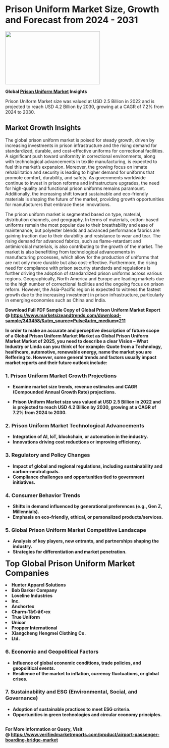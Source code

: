 <H1>Prison Uniform Market Size, Growth and Forecast from 2024 - 2031</H1><img class="aligncenter size-medium wp-image-584254" src="https://thirdeyenews.in/wp-content/uploads/2024/09/Global-Market-Research-300x168.jpeg" alt="" width="300" height="168" /><p><strong>Global&nbsp;<a href="https://www.marketsizeandtrends.com/download-sample/343458/&amp;utm_source=Pulse&amp;utm_medium=211">Prison Uniform Market</a> Insights</strong></p><p>Prison Uniform Market size was valued at USD 2.5 Billion in 2022 and is projected to reach USD 4.2 Billion by 2030, growing at a CAGR of 7.2% from 2024 to 2030.</p><p><h2>Market Growth Insights</h2> <p>The global prison uniform market is poised for steady growth, driven by increasing investments in prison infrastructure and the rising demand for standardized, durable, and cost-effective uniforms for correctional facilities. A significant push toward uniformity in correctional environments, along with technological advancements in textile manufacturing, is expected to fuel this market’s expansion. Moreover, the growing focus on inmate rehabilitation and security is leading to higher demand for uniforms that promote comfort, durability, and safety. As governments worldwide continue to invest in prison reforms and infrastructure upgrades, the need for high-quality and functional prison uniforms remains paramount. Additionally, the increasing shift toward sustainable and eco-friendly materials is shaping the future of the market, providing growth opportunities for manufacturers that embrace these innovations.</p> <p><strong></strong></p> <p>The prison uniform market is segmented based on type, material, distribution channels, and geography. In terms of materials, cotton-based uniforms remain the most popular due to their breathability and ease of maintenance, but polyester blends and advanced performance fabrics are gaining traction due to their durability and resistance to wear and tear. The rising demand for advanced fabrics, such as flame-retardant and antimicrobial materials, is also contributing to the growth of the market. The market is also benefitting from technological advancements in manufacturing processes, which allow for the production of uniforms that are not only more durable but also cost-effective. Furthermore, the rising need for compliance with prison security standards and regulations is further driving the adoption of standardized prison uniforms across various regions. Geographically, North America and Europe are leading markets due to the high number of correctional facilities and the ongoing focus on prison reform. However, the Asia-Pacific region is expected to witness the fastest growth due to the increasing investment in prison infrastructure, particularly in emerging economies such as China and India.</p> <p><strong></p><p><span class=""><strong>Download Full PDF Sample Copy of Global Prison Uniform Market Report</strong> @ <a href="https://www.marketsizeandtrends.com/download-sample/343458/&amp;utm_source=Pulse&amp;utm_medium=211" target="_blank">https://www.marketsizeandtrends.com/download-sample/343458/&amp;utm_source=Pulse&amp;utm_medium=211</a></span></p><p>In order to make an accurate and perceptive description of future scope of a Global&nbsp;Prison Uniform Market Market as Global&nbsp;Prison Uniform Market Market of 2025, you need to describe a clear Vision &ndash; What Industry or Linda can you think of for example: Quote from a Technology, healthcare, automotive, renewable energy, name the market you are Reffering to. However, some general trends and factors usually impact market reports and their future outlook include:</p><h3>1.&nbsp;<strong>Prison Uniform Market Growth Projections</strong></h3><ul><li>Examine market size trends, revenue estimates and CAGR (Compounded Annual Growth Rate) projections.</li><li><p>Prison Uniform Market size was valued at USD 2.5 Billion in 2022 and is projected to reach USD 4.2 Billion by 2030, growing at a CAGR of 7.2% from 2024 to 2030.</p></li></ul><h3>2.&nbsp;<strong>Prison Uniform Market Technological Advancements</strong></h3><ul><li>Integration of AI, IoT, blockchain, or automation in the industry.</li><li>Innovations driving cost reductions or improving efficiency.</li></ul><h3>3.&nbsp;<strong>Regulatory and Policy Changes</strong></h3><ul><li>Impact of global and regional regulations, including sustainability and carbon-neutral goals.</li><li>Compliance challenges and opportunities tied to government initiatives.</li></ul><h3>4.&nbsp;<strong>Consumer Behavior Trends</strong></h3><ul><li>Shifts in demand influenced by generational preferences (e.g., Gen Z, Millennials).</li><li>Emphasis on eco-friendly, ethical, or personalized products/services.</li></ul><h3>5.&nbsp;<strong>Global Prison Uniform Market Competitive Landscape</strong></h3><ul><li>Analysis of key players, new entrants, and partnerships shaping the industry.</li><li>Strategies for differentiation and market penetration.</li></ul><p data-pm-slice="1 1 []"><span style="color: inherit; font-family: inherit; font-size: 25px;">Top Global Prison Uniform Market Companies</span></p><div class="" data-test-id=""><p><li>Hunter Apparel Solutions</li><li> Bob Barker Company</li><li> Loveline Industries</li><li> Inc.</li><li> Anchortex</li><li> Charm-Tâ€‹â€‹ex</li><li> True Uniform</li><li> Unicor</li><li> Propper International</li><li> Xiangcheng Hengmei Clothing Co.</li><li> Ltd.</li></p></div><h3>6.&nbsp;<strong>Economic and Geopolitical Factors</strong></h3><ul><li>Influence of global economic conditions, trade policies, and geopolitical events.</li><li>Resilience of the market to inflation, currency fluctuations, or global crises.</li></ul><h3>7.&nbsp;<strong>Sustainability and ESG (Environmental, Social, and Governance)</strong></h3><ul><li>Adoption of sustainable practices to meet ESG criteria.</li><li>Opportunities in green technologies and circular economy principles.</li></ul><h2><strong style="font-size: 14px;">For More Information or Query, Visit @&nbsp;</strong><a style="background-color: #ffffff; font-size: 14px;" href="https://www.marketsizeandtrends.com/report/prison-uniform-market/" target="_blank">https://www.verifiedmarketreports.com/product/airport-passenger-boarding-bridge-market</a></h2>
